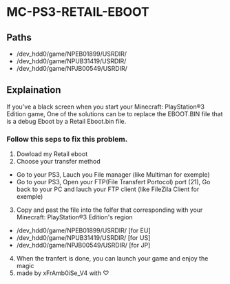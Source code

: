 # MC-PS3-RETAIL-EBOOT

## Paths
  - /dev_hdd0/game/NPEB01899/USRDIR/
  - /dev_hdd0/game/NPUB31419/USRDIR/
  - /dev_hdd0/game/NPJB00549/USRDIR/

## Explaination
If you've a black screen when you start your Minecraft: PlayStation®3 Edition game, One of the solutions can be to replace the EBOOT.BIN file that is a debug Eboot by a Retail Eboot.bin file.

### Follow this seps to fix this problem.

1. Dowload my Retail eboot
2. Choose your transfer method
  - Go to your PS3, Lauch you File manager (like Multiman for exemple)
  - Go to your PS3, Open your FTP(File Transfert Portocol) port (21), Go back to your PC and lauch your FTP client (like FileZila Client for exemple)
3. Copy and past the file into the folfer that corresponding with your Minecraft: PlayStation®3 Edition's region
- /dev_hdd0/game/NPEB01899/USRDIR/ [for EU]
- /dev_hdd0/game/NPUB31419/USRDIR/ [for US]
- /dev_hdd0/game/NPJB00549/USRDIR/ [for JP]
4. When the tranfert is done, you can launch your game and enjoy the magic
5. made by xFrAmb0iSe_V4 with ♡
